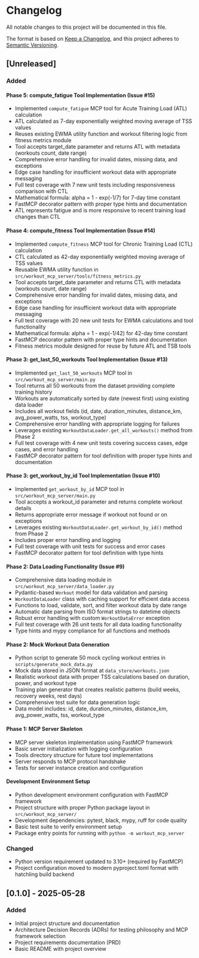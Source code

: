 # Changelog

All notable changes to this project will be documented in this file.

The format is based on [Keep a Changelog](https://keepachangelog.com/en/1.0.0/),
and this project adheres to [Semantic Versioning](https://semver.org/spec/v2.0.0.html).

## [Unreleased]

### Added

#### Phase 5: compute_fatigue Tool Implementation (Issue #15)
- Implemented `compute_fatigue` MCP tool for Acute Training Load (ATL) calculation
- ATL calculated as 7-day exponentially weighted moving average of TSS values
- Reuses existing EWMA utility function and workout filtering logic from fitness metrics module
- Tool accepts target_date parameter and returns ATL with metadata (workouts count, date range)
- Comprehensive error handling for invalid dates, missing data, and exceptions
- Edge case handling for insufficient workout data with appropriate messaging
- Full test coverage with 7 new unit tests including responsiveness comparison with CTL
- Mathematical formula: alpha = 1 - exp(-1/7) for 7-day time constant
- FastMCP decorator pattern with proper type hints and documentation
- ATL represents fatigue and is more responsive to recent training load changes than CTL

#### Phase 4: compute_fitness Tool Implementation (Issue #14)
- Implemented `compute_fitness` MCP tool for Chronic Training Load (CTL) calculation
- CTL calculated as 42-day exponentially weighted moving average of TSS values
- Reusable EWMA utility function in `src/workout_mcp_server/tools/fitness_metrics.py`
- Tool accepts target_date parameter and returns CTL with metadata (workouts count, date range)
- Comprehensive error handling for invalid dates, missing data, and exceptions
- Edge case handling for insufficient workout data with appropriate messaging
- Full test coverage with 20 new unit tests for EWMA calculations and tool functionality
- Mathematical formula: alpha = 1 - exp(-1/42) for 42-day time constant
- FastMCP decorator pattern with proper type hints and documentation
- Fitness metrics module designed for reuse by future ATL and TSB tools

#### Phase 3: get_last_50_workouts Tool Implementation (Issue #13)
- Implemented `get_last_50_workouts` MCP tool in `src/workout_mcp_server/main.py`
- Tool returns all 50 workouts from the dataset providing complete training history
- Workouts are automatically sorted by date (newest first) using existing data loader
- Includes all workout fields (id, date, duration_minutes, distance_km, avg_power_watts, tss, workout_type)
- Comprehensive error handling with appropriate logging for failures
- Leverages existing `WorkoutDataLoader.get_all_workouts()` method from Phase 2
- Full test coverage with 4 new unit tests covering success cases, edge cases, and error handling
- FastMCP decorator pattern for tool definition with proper type hints and documentation

#### Phase 3: get_workout_by_id Tool Implementation (Issue #10)
- Implemented `get_workout_by_id` MCP tool in `src/workout_mcp_server/main.py`
- Tool accepts a workout_id parameter and returns complete workout details
- Returns appropriate error message if workout not found or on exceptions
- Leverages existing `WorkoutDataLoader.get_workout_by_id()` method from Phase 2
- Includes proper error handling and logging
- Full test coverage with unit tests for success and error cases
- FastMCP decorator pattern for tool definition with type hints

#### Phase 2: Data Loading Functionality (Issue #9)
- Comprehensive data loading module in `src/workout_mcp_server/data_loader.py`
- Pydantic-based `Workout` model for data validation and parsing
- `WorkoutDataLoader` class with caching support for efficient data access
- Functions to load, validate, sort, and filter workout data by date range
- Automatic date parsing from ISO format strings to datetime objects
- Robust error handling with custom `WorkoutDataError` exception
- Full test coverage with 26 unit tests for all data loading functionality
- Type hints and mypy compliance for all functions and methods

#### Phase 2: Mock Workout Data Generation
- Python script to generate 50 mock cycling workout entries in `scripts/generate_mock_data.py`
- Mock data stored in JSON format at `data_store/workouts.json`
- Realistic workout data with proper TSS calculations based on duration, power, and workout type
- Training plan generator that creates realistic patterns (build weeks, recovery weeks, rest days)
- Comprehensive test suite for data generation logic
- Data model includes: id, date, duration_minutes, distance_km, avg_power_watts, tss, workout_type

#### Phase 1: MCP Server Skeleton
- MCP server skeleton implementation using FastMCP framework
- Basic server initialization with logging configuration  
- Tools directory structure for future tool implementations
- Server responds to MCP protocol handshake
- Tests for server instance creation and configuration

#### Development Environment Setup
- Python development environment configuration with FastMCP framework
- Project structure with proper Python package layout in `src/workout_mcp_server/`
- Development dependencies: pytest, black, mypy, ruff for code quality
- Basic test suite to verify environment setup
- Package entry points for running with `python -m workout_mcp_server`

### Changed
- Python version requirement updated to 3.10+ (required by FastMCP)
- Project configuration moved to modern pyproject.toml format with hatchling build backend

## [0.1.0] - 2025-05-28

### Added
- Initial project structure and documentation
- Architecture Decision Records (ADRs) for testing philosophy and MCP framework selection
- Project requirements documentation (PRD)
- Basic README with project overview